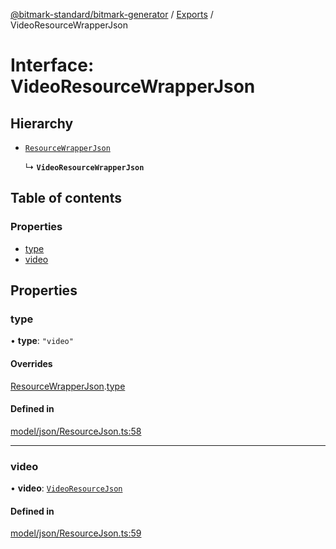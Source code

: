 [@bitmark-standard/bitmark-generator](../API.md) / [Exports](../modules.md) / VideoResourceWrapperJson

# Interface: VideoResourceWrapperJson

## Hierarchy

- [`ResourceWrapperJson`](ResourceWrapperJson.md)

  ↳ **`VideoResourceWrapperJson`**

## Table of contents

### Properties

- [type](VideoResourceWrapperJson.md#type)
- [video](VideoResourceWrapperJson.md#video)

## Properties

### type

• **type**: ``"video"``

#### Overrides

[ResourceWrapperJson](ResourceWrapperJson.md).[type](ResourceWrapperJson.md#type)

#### Defined in

[model/json/ResourceJson.ts:58](https://github.com/getMoreBrain/bitmark-generator/blob/de39d9c/src/model/json/ResourceJson.ts#L58)

___

### video

• **video**: [`VideoResourceJson`](VideoResourceJson.md)

#### Defined in

[model/json/ResourceJson.ts:59](https://github.com/getMoreBrain/bitmark-generator/blob/de39d9c/src/model/json/ResourceJson.ts#L59)

